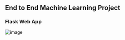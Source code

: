 ## End to End Machine Learning Project

### Flask Web App

![image](https://github.com/Ameya22Joshi/End-to-End-ML-Project/assets/86523455/49f89eca-8fc7-49f9-9297-50d7fa470151)
